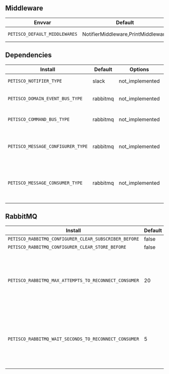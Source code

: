 
## Middleware

| Envvar                        | Default                             | Options                   | Description    |  
|-------------------------------|-------------------------------------|---------------------------|----------------|
| `PETISCO_DEFAULT_MIDDLEWARES` | NotifierMiddleware,PrintMiddleware  | Registered implementation | Define default |


## Dependencies


| Install                           | Default  | Options         | Description                                                             |  
|-----------------------------------|----------|-----------------|-------------------------------------------------------------------------|
| `PETISCO_NOTIFIER_TYPE`           | slack    | not_implemented | Set the notifier implementation                                         |
| `PETISCO_DOMAIN_EVENT_BUS_TYPE`   | rabbitmq | not_implemented | Set the DomainEventBus implementation                                   |
| `PETISCO_COMMAND_BUS_TYPE`        | rabbitmq | not_implemented | Set the CommandBus implementation                                       |
| `PETISCO_MESSAGE_CONFIGURER_TYPE` | rabbitmq | not_implemented | Set the implementation of the message broker configuration              |
| `PETISCO_MESSAGE_CONSUMER_TYPE`   | rabbitmq | not_implemented | Set the implementation of the message broker consumer (add subscribers) |




## RabbitMQ

| Install                                               | Default | Options | Description                                                                       |  
|-------------------------------------------------------|---------|---------|-----------------------------------------------------------------------------------|
| `PETISCO_RABBITMQ_CONFIGURER_CLEAR_SUBSCRIBER_BEFORE` | false   | bool    |                                                                                   |
| `PETISCO_RABBITMQ_CONFIGURER_CLEAR_STORE_BEFORE`      | false   | bool    |                                                                                   |
| `PETISCO_RABBITMQ_MAX_ATTEMPTS_TO_RECONNECT_CONSUMER` | 20      | int     | Set max number of attempt to try to reconnect rabbitmq channel in the consumer    |
| `PETISCO_RABBITMQ_WAIT_SECONDS_TO_RECONNECT_CONSUMER` | 5       | int     | Set wait time (in seconds) to retry to reconnect rabbitmq channel in the consumer |

